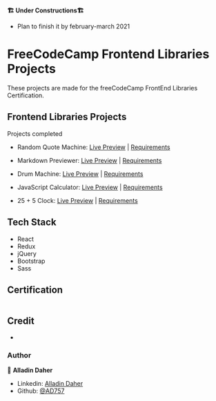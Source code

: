 **🏗 Under Constructions🏗**
- Plan to finish it by february-march 2021 

# FreeCodeCamp Frontend Libraries Projects
These projects are made for the freeCodeCamp FrontEnd Libraries Certification.

## Frontend Libraries Projects
Projects completed 

- Random Quote Machine: [Live Preview](https://codepen.io/pen/?template=QWGLRmq) | [Requirements](https://www.freecodecamp.org/learn/front-end-libraries/front-end-libraries-projects/build-a-random-quote-machine)

- Markdown Previewer: [Live Preview](http://markdown-codecamp.surge.sh/) | [Requirements](https://www.freecodecamp.org/learn/front-end-libraries/front-end-libraries-projects/build-a-markdown-previewer) 

- Drum Machine: [Live Preview](http://drummachine-ad.surge.sh/) | [Requirements](https://www.freecodecamp.org/learn/front-end-libraries/front-end-libraries-projects/build-a-drum-machine)

- JavaScript Calculator: [Live Preview](ad-jscalculator.surge.sh) | [Requirements](https://www.freecodecamp.org/learn/front-end-libraries/front-end-libraries-projects/build-a-javascript-calculator)

- 25 + 5 Clock: [Live Preview](http://25clock.surge.sh/) | [Requirements](https://www.freecodecamp.org/learn/front-end-libraries/front-end-libraries-projects/build-a-25--5-clock)

## Tech Stack
- React
- Redux
- jQuery
- Bootstrap
- Sass

## Certification
![]()

## Credit
-

### Author

👤 **Alladin Daher**

- Linkedin: [Alladin Daher](https://www.linkedin.com/in/alladin-daher-404a92117)
- Github: [@AD757](https://github.com/AD757)
